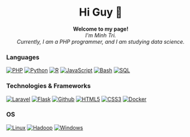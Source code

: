 ### 
<h1 align="center">Hi Guy 👋</h1>

<p align="center">
  <b>Welcome to my page!</b></br>
  <i>
    I'm Minh Tri.</br>
    Currently, I am a PHP programmer, and I am studying data science.</br>
  </i>
</p>

### Languages
[![PHP](https://img.shields.io/badge/php-black?style=for-the-badge&logo=php)]([https://github.com/minhtri1610])
[![Python](https://img.shields.io/badge/python-black?style=for-the-badge&logo=python)]([https://github.com/minhtri1610])
[![R](https://img.shields.io/badge/r-black?style=for-the-badge&logo=r)]([https://github.com/minhtri1610])
[![JavaScript](https://img.shields.io/badge/javascript-black?style=for-the-badge&logo=javascript)]([https://github.com/minhtri1610])
[![Bash](https://img.shields.io/badge/bash-black?style=for-the-badge&logo=gnu-bash&logoColor=white)]([https://github.com/minhtri1610])
[![SQL](https://img.shields.io/badge/sql-black?style=for-the-badge&logo=mysql)]([https://github.com/minhtri1610])

### Technologies & Frameworks
[![Laravel](https://img.shields.io/badge/laravel-black?style=for-the-badge&logo=laravel)]([https://github.com/minhtri1610])
[![Flask](https://img.shields.io/badge/flask-black?style=for-the-badge&logo=Flask)]([https://github.com/minhtri1610])
[![Github](https://img.shields.io/badge/github-black?style=for-the-badge&logo=github)]([https://github.com/minhtri1610])
[![HTML5](https://img.shields.io/badge/html5-black?style=for-the-badge&logo=html5)]([https://github.com/minhtri1610])
[![CSS3](https://img.shields.io/badge/css3-black?style=for-the-badge&logo=css3)]([https://github.com/minhtri1610])
[![Docker](https://img.shields.io/badge/docker-black?style=for-the-badge&logo=docker)]([https://github.com/minhtri1610])

### OS
[![Linux](https://img.shields.io/badge/linux-black?style=for-the-badge&logo=Linux)]([https://github.com/minhtri1610])
[![Hadoop](https://img.shields.io/badge/hadoop-black?style=for-the-badge&logo=Hadoop)]([https://github.com/minhtri1610])
[![Windows](https://img.shields.io/badge/Windows-black?style=for-the-badge&logo=Windows)]([https://github.com/minhtri1610])

<!--
**minhtri1610/minhtri1610** is a ✨ _special_ ✨ repository because its `README.md` (this file) appears on your GitHub profile.

Here are some ideas to get you started:

- 🔭 I’m currently working on ...
- 🌱 I’m currently learning ...
- 👯 I’m looking to collaborate on ...
- 🤔 I’m looking for help with ...
- 💬 Ask me about ...
- 📫 How to reach me: ...
- 😄 Pronouns: ...
- ⚡ Fun fact: ...
-->
